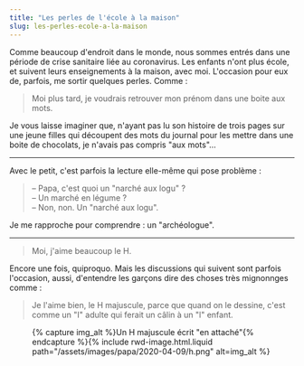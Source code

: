 ```yaml
---
title: "Les perles de l'école à la maison"
slug: les-perles-ecole-a-la-maison
---
```


Comme beaucoup d'endroit dans le monde, nous sommes entrés dans une période de crise sanitaire liée au coronavirus. Les enfants n'ont plus école, et suivent leurs enseignements à la maison, avec moi. L'occasion pour eux de, parfois, me sortir quelques perles. Comme :

> Moi plus tard, je voudrais retrouver mon prénom dans une boite aux mots.

Je vous laisse imaginer que, n'ayant pas lu son histoire de trois pages sur une jeune filles qui découpent des mots du journal pour les mettre dans une boite de chocolats, je n'avais pas compris "aux mots"…

---

Avec le petit, c'est parfois la lecture elle-même qui pose problème :

> – Papa, c'est quoi un "narché aux logu" ?  
> – Un marché en légume ?  
> – Non, non. Un "narché aux logu".

Je me rapproche pour comprendre : un "archéologue".

---

> Moi, j'aime beaucoup le H.

Encore une fois, quiproquo. Mais les discussions qui suivent sont parfois l'occasion, aussi, d'entendre les garçons dire des choses très mignonnges comme :

> Je l'aime bien, le H majuscule, parce que quand on le dessine, c'est comme un "I" adulte qui ferait un câlin à un "l" enfant.

<figure>
{% capture img_alt %}Un H majuscule écrit "en attaché"{% endcapture %}{% include rwd-image.html.liquid
path="/assets/images/papa/2020-04-09/h.png"
alt=img_alt
%}
</figure>

